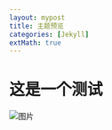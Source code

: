 ```yaml
---
layout: mypost
title: 主题预览
categories: [Jekyll]
extMath: true
---
```


# 这是一个测试

![图片](IMG_0107.JPG)